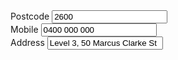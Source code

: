 <div class="au-body example-form-item">
  <label class="example-label" for="text-input-xs">Postcode</label>
  <input class="au-text-input au-text-input--width-sm" name="text-input-sm" id="text-input-sm" type="text" value="2600">
</div>

<div class="au-body example-form-item">
  <label class="example-label" for="text-input-md">Mobile</label>
  <input class="au-text-input au-text-input--width-md" name="text-input-md" id="text-input-md" type="text" value="0400 000 000">
</div>

<div class="au-body example-form-item">
  <label class="example-label" for="text-input-lg">Address</label>
  <input class="au-text-input au-text-input--width-lg" name="text-input-lg" id="text-input-lg" type="text" value="Level 3, 50 Marcus Clarke St">
</div>
